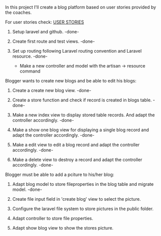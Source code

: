
In this project I'll create a blog platform based on user stories provided by the coaches.

For user stories check: <a href="https://github.com/florisknol/codegorilla/blob/master/CodeGorilla_blogplatform.md">USER STORIES</a>

1. Setup laravel and github. -done-

2. Create first route and test views. -done-

3. Set up routing following Laravel routing convention and Laravel resource. -done-
    - Make a new controller and model with the artisan -> resource command

Blogger wants to create new blogs and be able to edit his blogs:

1. Create a create new blog view. -done-

2. Create a store function and check if record is created in blogs table. -done-

3. Make a new index view to display stored table records. And adapt the controller accordingly. -done-

4. Make a show one blog view for displaying a single blog record and adapt the controller accordingly. -done-

5. Make a edit view to edit a blog record and adapt the controller accordingly. -done-

6. Make a delete view to destroy a record and adapt the controller accordingly.  -done-


Blogger must be able to add a pciture to his/her blog:

1.  Adapt blog model to store fileproperties in the blog table and migrate model. -done-

2. Create file input field in 'create blog' view to select the picture.

3. Configure the laravel file system to store pictures in the public folder.

4. Adapt controller to store file properties.

5. Adapt show blog view to show the stores picture.